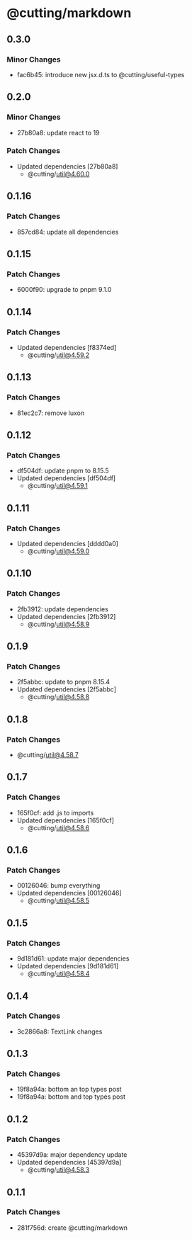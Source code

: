 # @cutting/markdown

## 0.3.0

### Minor Changes

- fac6b45: introduce new jsx.d.ts to @cutting/useful-types

## 0.2.0

### Minor Changes

- 27b80a8: update react to 19

### Patch Changes

- Updated dependencies [27b80a8]
  - @cutting/util@4.60.0

## 0.1.16

### Patch Changes

- 857cd84: update all dependencies

## 0.1.15

### Patch Changes

- 6000f90: upgrade to pnpm 9.1.0

## 0.1.14

### Patch Changes

- Updated dependencies [f8374ed]
  - @cutting/util@4.59.2

## 0.1.13

### Patch Changes

- 81ec2c7: remove luxon

## 0.1.12

### Patch Changes

- df504df: update pnpm to 8.15.5
- Updated dependencies [df504df]
  - @cutting/util@4.59.1

## 0.1.11

### Patch Changes

- Updated dependencies [dddd0a0]
  - @cutting/util@4.59.0

## 0.1.10

### Patch Changes

- 2fb3912: update dependencies
- Updated dependencies [2fb3912]
  - @cutting/util@4.58.9

## 0.1.9

### Patch Changes

- 2f5abbc: update to pnpm 8.15.4
- Updated dependencies [2f5abbc]
  - @cutting/util@4.58.8

## 0.1.8

### Patch Changes

- @cutting/util@4.58.7

## 0.1.7

### Patch Changes

- 165f0cf: add .js to imports
- Updated dependencies [165f0cf]
  - @cutting/util@4.58.6

## 0.1.6

### Patch Changes

- 00126046: bump everything
- Updated dependencies [00126046]
  - @cutting/util@4.58.5

## 0.1.5

### Patch Changes

- 9d181d61: update major dependencies
- Updated dependencies [9d181d61]
  - @cutting/util@4.58.4

## 0.1.4

### Patch Changes

- 3c2866a8: TextLink changes

## 0.1.3

### Patch Changes

- 19f8a94a: bottom an top types post
- 19f8a94a: bottom and top types post

## 0.1.2

### Patch Changes

- 45397d9a: major dependency update
- Updated dependencies [45397d9a]
  - @cutting/util@4.58.3

## 0.1.1

### Patch Changes

- 281f756d: create @cutting/markdown
